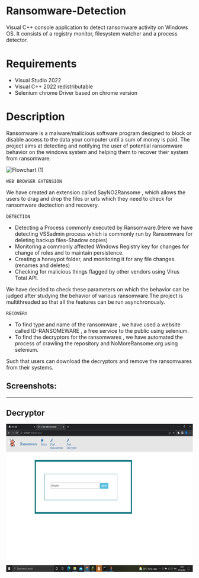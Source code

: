 # Ransomware-Detection
Visual C++ console application to detect ransomware activity on Windows OS. It consists of a registry monitor, filesystem watcher and a process detector.

# Requirements
* Visual Studio 2022
* Visual C++ 2022 redistributable
* Selenium chrome Driver based on chrome version  

# Description

Ransomware is a malware/malicious software program designed to block or disable access to the data your computer until a sum of money is paid.
The project aims at detecting and notifying the user of potential ransomware behavior on the windows system and helping them to recover their system from ransomware.

![Flowchart (1)](https://user-images.githubusercontent.com/69951869/161373549-7da62010-fa63-4135-bb8c-fb85917534f9.jpeg)

```
WEB BROWSER EXTENSION
```
We have created an extension called SayNO2Ransome , which allows the users to drag and drop the files or urls which they need to check for ransomware dectection and recovery.

```
DETECTION
```

* Detecting a Process commonly executed by Ransomware.(Here we have detecting VSSadmin process which is commonly run by Ransomware for deleting backup files-Shadow copies)
* Monitoring a commonly affected Windows Registry key for changes for change of roles and to maintain persistence.
* Creating a honeypot folder, and monitoring it for any file changes.(renames and deletes)
* Checking for malicious things flagged by other vendors using Virus Total API.

We have decided to check these parameters on which the behavior can be judged after studying the behavior of various ransomware.The project is multithreaded so that all the  features can be run asynchronously.

```
RECOVERY
```

* To find type and name of the ransomware , we have used a website called ID-RANSOMEWARE , a free service to the public using selenium.
* To find the decryptors for the ransomwares , we have automated the process of crawling the repository and NoMoreRansome.org using selenium.

Such that users can download the decryptors and remove the ransomwares from their systems.

## Screenshots:
---
Decryptor
---
<img src="https://github.com/Abu-thahir/HackOverflow/blob/main/screenshots/decryptor%20paeg.png" height=400 width=800/>


